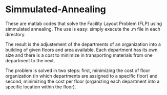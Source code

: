# Simmulated-Annealing
These are matlab codes that solve the Facility Layout Problem (FLP) using simmulated annealing. The use is easy: simply execute the .m file in each directory.

The result is the adjustement of the departments of an organization into a building of given floors and area available. Each department has its own size and there is a cost to minimize in transporting materials from one department to the next.

The problem is solved in two steps: first, minimizing the cost of floor organization (in which departments are assigned to a specific floor) and second, minimizing the cost per floor (organizing each department into a specific location within the floor).
